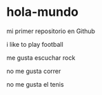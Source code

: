 # hola-mundo

mi primer repositorio en Github

i like to play football

me gusta escuchar rock

no me gusta correr

no me gusta el tenis

